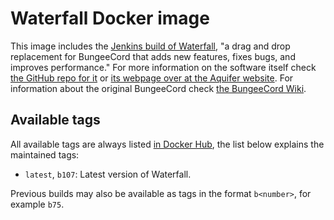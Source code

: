 # Waterfall Docker image

This image includes the [Jenkins build of Waterfall](), "a drag and drop replacement for BungeeCord that adds new features, fixes bugs, and improves performance." For more information on the software itself check [the GitHub repo for it](https://github.com/WaterfallMC/Waterfall) or [its webpage over at the Aquifer website](https://aquifermc.org/pages/about-waterfall/). For information about the original BungeeCord check [the BungeeCord Wiki](https://www.spigotmc.org/wiki/about-bungeecord/).

## Available tags

All available tags are always listed [in Docker Hub](https://hub.docker.com/r/icedream/waterfall/tags), the list below explains the maintained tags:

- `latest`, `b107`: Latest version of Waterfall.

Previous builds may also be available as tags in the format `b<number>`, for
example `b75`.
